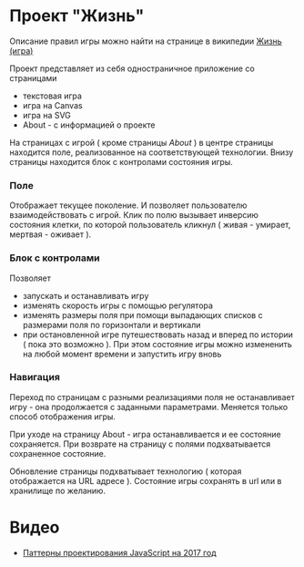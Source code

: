 # Проект "Жизнь"

Описание правил игры можно найти на странице в википедии [Жизнь (игра)](https://ru.wikipedia.org/wiki/%D0%96%D0%B8%D0%B7%D0%BD%D1%8C_(%D0%B8%D0%B3%D1%80%D0%B0))


Проект представляет из себя одностраничное приложение со страницами
 - текстовая игра
 - игра на Canvas
 - игра на SVG
 - About - с информацией о проекте

На страницах с игрой ( кроме страницы *About* ) в центре страницы находится поле, реализованное на соответствующей технологии. Внизу страницы находится блок с контролами состояния игры.

### Поле

Отображает текущее поколение. И позволяет пользователю взаимодействовать с игрой. Клик по полю вызывает инверсию состояния клетки, по которой пользователь кликнул ( живая - умирает, мертвая - оживает ).

### Блок с контролами

Позволяет
- запускать и останавливать игру
- изменять скорость игры с помощью регулятора
- изменять размеры поля при помощи выпадающих списков с размерами поля по горизонтали и вертикали
- при остановленной игре путешествовать назад и вперед по истории ( пока это возможно ). При этом состояние игры можно измененить на любой момент времени и запустить игру вновь

### Навигация

Переход по страницам с разными реализациями поля не останавливает игру - она продолжается с заданными параметрами. Меняется только способ отображения игры.

При уходе на страницу About - игра останавливается и ее состояние сохраняется. При возврате на страницу с полями подхватывается сохраненное состояние.

Обновление страницы подхватывает технологию ( которая отображается на URL адресе ). Состояние игры сохранять в url или в хранилище по желанию.

# Видео

 - [Паттерны проектирования JavaScript на 2017 год](https://www.youtube.com/watch?v=GjtfXIaQq7g)
